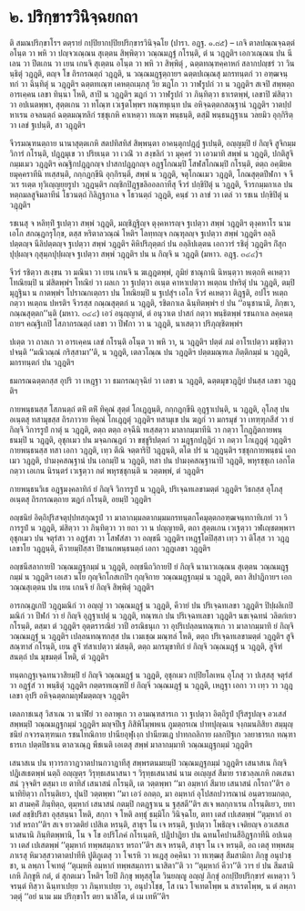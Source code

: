 <h1>๒. ปริกฺขารวินิจฺฉยกถา</h1>
<p> ติ  สมณปริกฺขาโรฯ ตตฺรายํ กปฺปิยากปฺปิยปริกฺขารวินิจฺฉโย (ปารา. อฎฺฐ. ๑.๘๕) – เกจิ ตาลปณฺณจฺฉตฺตํ อโนฺต วา พหิ วา ปญฺจวเณฺณน สุเตฺตน สิพฺพิตฺวา วณฺณมฎฺฐํ กโรนฺติ, ตํ น วฎฺฎติฯ เอกวเณฺณน ปน นีเลน วา ปีตเกน วา เยน เกนจิ สุเตฺตน อโนฺต วา พหิ วา สิพฺพิตุํ , ฉตฺตทณฺฑคฺคาหกํ สลากปญฺชรํ วา วินนฺธิตุํ วฎฺฎติ, ตญฺจ โข ถิรกรณตฺถํ วฎฺฎติ, น วณฺณมฎฺฐตฺถายฯ ฉตฺตปเณฺณสุ มกรทนฺตกํ วา อฑฺฒจนฺทกํ วา ฉินฺทิตุํ น วฎฺฎติฯ ฉตฺตทเณฺฑ เคหตฺถเมฺภสุ วิย ฆฎโก วา วาฬรูปกํ วา น วฎฺฎติฯ สเจปิ สพฺพตฺถ อารเคฺคน เลขา ทินฺนา โหติ, สาปิ น วฎฺฎติฯ ฆฎกํ วา วาฬรูปกํ วา ภินฺทิตฺวา ธาเรตพฺพํ, เลขาปิ ฆํสิตฺวา วา อปเนตพฺพา, สุตฺตเกน วา ทโณฺฑ เวเฐตโพฺพฯ ทณฺฑพุเนฺท ปน อหิจฺฉตฺตกสณฺฐานํ วฎฺฎติฯ วาตปฺปหาเรน อจลนตฺถํ ฉตฺตมณฺฑลิกํ รชฺชุเกหิ คาเหตฺวา ทเณฺฑ พนฺธนฺติ, ตสฺมิํ พนฺธนฎฺฐาเน วลยมิว อุกฺกิริตฺวา เลขํ ฐเปนฺติ, สา วฎฺฎติฯ</p>


<p> จีวรมณฺฑนตฺถาย นานาสุตฺตเกหิ สตปทิสทิสํ สิพฺพนฺตา อาคนฺตุกปฎฺฎํ ฐเปนฺติ, อญฺญมฺปิ ยํ กิญฺจิ สูจิกมฺมวิการํ กโรนฺติ, ปฎฺฎมุเข วา ปริยเนฺต วา เวณิํ วา สงฺขลิกํ วา มุคฺครํ วา เอวมาทิ สพฺพํ น วฎฺฎติ, ปกติสูจิกมฺมเมว วฎฺฎติฯ คณฺฐิกปฎฺฎกญฺจ ปาสกปฎฺฎกญฺจ อฎฺฐโกณมฺปิ โสฬสโกณมฺปิ กโรนฺติ, ตตฺถ อคฺฆิยคยมุคฺคราทีนิ ทเสฺสนฺติ, กกฺกฎกฺขีนิ อุกฺกิรนฺติ, สพฺพํ น วฎฺฎติ, จตุโกณเมว วฎฺฎติ, โกณสุตฺตปีฬกา จ จีวเร รเตฺต ทุวิเญฺญยฺยรูปา วฎฺฎนฺติฯ กญฺชิกปิฎฺฐขลิออลกาทีสุ จีวรํ ปกฺขิปิตุํ น วฎฺฎติ, จีวรกมฺมกาเล ปน หตฺถมลสูจิมลาทีนํ โธวนตฺถํ กิลิฎฺฐกาเล จ โธวนตฺถํ วฎฺฎติ, คนฺธํ วา ลาขํ วา เตลํ วา รชเน ปกฺขิปิตุํ น วฎฺฎติฯ</p>


<p>รชเนสุ จ หลิทฺทิํ ฐเปตฺวา สพฺพํ  วฎฺฎติ, มญฺชิฎฺฐิญฺจ ตุงฺคหารญฺจ ฐเปตฺวา สพฺพํ  วฎฺฎติฯ ตุงฺคหาโร นาม เอโก สกณฺฎกรุโกฺข, ตสฺส หริตาลวณฺณํ  โหติฯ โลทฺทญฺจ กณฺฑุลญฺจ ฐเปตฺวา สพฺพํ  วฎฺฎติฯ อลฺลิปตฺตญฺจ นีลิปตฺตญฺจ ฐเปตฺวา สพฺพํ  วฎฺฎติฯ คิหิปริภุตฺตกํ ปน อลฺลิปเตฺตน เอกวารํ รชิตุํ  วฎฺฎติฯ กิํสุกปุปฺผญฺจ กุสุมฺภปุปฺผญฺจ ฐเปตฺวา สพฺพํ  วฎฺฎติฯ  ปน น กิญฺจิ น วฎฺฎติ (มหาว. อฎฺฐ. ๓๔๔)ฯ</p>


<p> จีวรํ รชิตฺวา สเงฺขน วา มณินา วา เยน เกนจิ น ฆเฎฺฎตพฺพํ, ภูมิยํ ชาณุกานิ นิหนฺตฺวา หเตฺถหิ คเหตฺวา โทณิยมฺปิ น ฆํสิตพฺพํฯ โทณิยํ วา ผลเก วา ฐเปตฺวา อเนฺต คาหาเปตฺวา หเตฺถน ปหริตุํ ปน  วฎฺฎติ, ตมฺปิ มุฎฺฐินา น กาตพฺพํฯ โปราณกเตฺถรา ปน โทณิยมฺปิ น ฐเปสุํฯ เอโก จีวรํ คเหตฺวา ติฎฺฐติ, อปโร หเตฺถ กตฺวา หเตฺถน ปหรติฯ จีวรสฺส กณฺณสุตฺตกํ น วฎฺฎติ, รชิตกาเล ฉินฺทิตพฺพํฯ ยํ ปน ‘‘อนุชานามิ, ภิกฺขเว, กณฺณสุตฺตก’’นฺติ (มหาว. ๓๔๔) เอวํ อนุญฺญาตํ, ตํ อนุวาเต ปาสกํ กตฺวา พนฺธิตพฺพํ รชนกาเล ลคฺคนตฺถายฯ คณฺฐิเกปิ โสภากรณตฺถํ เลขา วา ปีฬกา วา น วฎฺฎติ, นาเสตฺวา ปริภุญฺชิตพฺพํฯ</p>


<p> ปเตฺต วา ถาลเก วา อารเคฺคน เลขํ กโรนฺติ อโนฺต วา พหิ วา, น วฎฺฎติฯ ปตฺตํ ภมํ อาโรเปตฺวา มชฺชิตฺวา ปจนฺติ ‘‘มณิวณฺณํ กริสฺสามา’’ติ, น วฎฺฎติ, เตลวโณฺณ ปน วฎฺฎติฯ ปตฺตมณฺฑเล ภิตฺติกมฺมํ น วฎฺฎติ, มกรทนฺตกํ ปน วฎฺฎติฯ</p>


<p>ธมกรณฉตฺตกสฺส อุปริ วา เหฎฺฐา วา ธมกรณกุจฺฉิยํ วา เลขา น วฎฺฎติ, ฉตฺตมุขวฎฺฎิยํ ปนสฺส เลขา วฎฺฎติฯ</p>


<p> กายพนฺธนสฺส โสภนตฺถํ ตหิํ ตหิํ ทิคุณํ สุตฺตํ โกเฎฺฎนฺติ, กกฺกฎกฺขีนิ อุฎฺฐาเปนฺติ, น วฎฺฎติ, อุโภสุ ปน อเนฺตสุ ทสามุขสฺส ถิรภาวาย ทิคุณํ โกเฎฺฎตุํ วฎฺฎติฯ ทสามุเข ปน ฆฎกํ วา มกรมุขํ วา เทฑฺฑุภสีสํ วา ยํ กิญฺจิ วิการรูปํ กาตุํ น วฎฺฎติ, ตตฺถ ตตฺถ อจฺฉีนิ ทเสฺสตฺวา มาลากมฺมาทีนิ วา กตฺวา โกฎฺฎิตกายพนฺธนมฺปิ น วฎฺฎติ, อุชุกเมว ปน มจฺฉกณฺฎกํ วา ขชฺชูริปตฺตกํ วา มฎฺฐกปฎฺฎิกํ วา กตฺวา โกเฎฺฎตุํ วฎฺฎติฯ กายพนฺธนสฺส ทสา เอกา วฎฺฎติ, เทฺว ตีณิ จตฺตาริปิ วฎฺฎนฺติ, ตโต ปรํ น วฎฺฎนฺติฯ รชฺชุกกายพนฺธนํ เอกเมว วฎฺฎติ, ปามงฺคสณฺฐานํ ปน เอกมฺปิ น วฎฺฎติ, ทสา ปน ปามงฺคสณฺฐานาปิ วฎฺฎติ, พหุรชฺชุเก เอกโต กตฺวา เอเกน นิรนฺตรํ เวเฐตฺวา กตํ พหุรชฺชุกนฺติ น วตฺตพฺพํ, ตํ วฎฺฎติฯ</p>


<p>กายพนฺธนวิเธ  อฎฺฐมงฺคลาทิกํ ยํ กิญฺจิ วิการรูปํ น วฎฺฎติ, ปริเจฺฉทเลขามตฺตํ วฎฺฎติฯ วิธกสฺส อุโภสุ อเนฺตสุ ถิรกรณตฺถาย ฆฎกํ กโรนฺติ, อยมฺปิ วฎฺฎติฯ</p>


<p> อญฺชนิยํ อิตฺถิปุริสจตุปฺปทสกุณรูปํ วา มาลากมฺมลตากมฺมมกรทนฺตกโคมุตฺตกอฑฺฒจนฺทกาทิเภทํ วา วิการรูปํ น วฎฺฎติ, ฆํสิตฺวา วา  ภินฺทิตฺวา วา ยถา วา น ปญฺญายติ, ตถา สุตฺตเกน เวเฐตฺวา วฬเญฺชตพฺพาฯ อุชุกเมว ปน จตุรํสา วา อฎฺฐํสา วา โสฬสํสา วา อญฺชนี วฎฺฎติฯ เหฎฺฐโตปิสฺสา เทฺว วา ติโสฺส วา วฎฺฎเลขาโย วฎฺฎนฺติ, คีวายมฺปิสฺสา ปิธานกพนฺธนตฺถํ เอกา วฎฺฎเลขา วฎฺฎติฯ</p>


<p>อญฺชนีสลากายปิ วณฺณมฎฺฐกมฺมํ น วฎฺฎติ, อญฺชนีถวิกายปิ ยํ กิญฺจิ นานาวเณฺณน สุเตฺตน วณฺณมฎฺฐกมฺมํ น วฎฺฎติฯ เอเสว นโย กุญฺจิกโกสเกปิฯ กุญฺจิกาย วณฺณมฎฺฐกมฺมํ น วฎฺฎติ, ตถา สิปาฎิกายฯ เอกวณฺณสุเตฺตน ปน เยน เกนจิ ยํ กิญฺจิ สิพฺพิตุํ วฎฺฎติฯ</p>


<p> อารกณฺฎเกปิ วฎฺฎมณิกํ วา อญฺญํ วา วณฺณมฎฺฐํ น วฎฺฎติ, คีวายํ ปน ปริเจฺฉทเลขา วฎฺฎติฯ ปิปฺผลิเกปิ มณิกํ วา ปีฬกํ วา ยํ กิญฺจิ อุฎฺฐาเปตุํ น วฎฺฎติ, ทณฺฑเก ปน ปริเจฺฉทเลขา วฎฺฎติฯ นขเจฺฉทนํ วลิตกํเยว กโรนฺติ, ตสฺมา ตํ วฎฺฎติฯ อุตฺตรารณิยํ วาปิ อรณิธนุเก วา อุปริเปลฺลนทณฺฑเก วา มาลากมฺมาทิ ยํ กิญฺจิ วณฺณมฎฺฐํ น วฎฺฎติฯ เปลฺลนทณฺฑกสฺส ปน เวมเชฺฌ มณฺฑลํ โหติ, ตตฺถ ปริเจฺฉทเลขามตฺตํ วฎฺฎติฯ สูจิสณฺฑาสํ กโรนฺติ, เยน สูจิํ ฑํสาเปตฺวา ฆํสนฺติ, ตตฺถ มกรมุขาทิกํ ยํ กิญฺจิ วณฺณมฎฺฐํ น วฎฺฎติ, สูจิฑํสนตฺถํ ปน มุขมตฺตํ โหติ, ตํ วฎฺฎติฯ</p>


<p>ทนฺตกฎฺฐเจฺฉทนวาสิยมฺปิ ยํ กิญฺจิ วณฺณมฎฺฐํ น วฎฺฎติ, อุชุกเมว กปฺปิยโลเหน อุโภสุ วา ปเสฺสสุ จตุรํสํ วา อฎฺฐํสํ วา พนฺธิตุํ วฎฺฎติฯ กตฺตรทเณฺฑปิ ยํ กิญฺจิ วณฺณมฎฺฐํ น วฎฺฎติ, เหฎฺฐา เอกา วา เทฺว วา วฎฺฎเลขา อุปริ อหิจฺฉตฺตกมกุฬมตฺตญฺจ วฎฺฎติฯ</p>


<p> เตลภาชเนสุ วิสาเณ วา นาฬิยํ วา อลาพุเก วา อามณฺฑสารเก วา ฐเปตฺวา อิตฺถิรูปํ ปุริสรูปญฺจ อวเสสํ สพฺพมฺปิ วณฺณมฎฺฐกมฺมํ วฎฺฎติฯ มญฺจปีเฐ ภิสิพิโมฺพหเน ภูมตฺถรเณ ปาทปุญฺฉเน จงฺกมนภิสิยา สมฺมุญฺชนิยํ กจวรฉฑฺฑนเก รชนโทณิกาย ปานียอุฬุเงฺก  ปานียฆเฎ ปาทกถลิกาย ผลกปีฐเก วลยาธารเก ทณฺฑาธารเก ปตฺตปิธาเน ตาลวเณฺฎ พีชเนติ เอเตสุ สพฺพํ มาลากมฺมาทิ วณฺณมฎฺฐกมฺมํ วฎฺฎติฯ</p>


<p> เสนาสเน ปน ทฺวารกวาฎวาตปานกวาฎาทีสุ สพฺพรตนมยมฺปิ วณฺณมฎฺฐกมฺมํ วฎฺฎติฯ เสนาสเน กิญฺจิ ปฎิเสเธตพฺพํ นตฺถิ อญฺญตฺร วิรุทฺธเสนาสนา ฯ วิรุทฺธเสนาสนํ นาม อเญฺญสํ สีมาย ราชวลฺลเภหิ กตเสนาสนํ วุจฺจติฯ ตสฺมา เย ตาทิสํ เสนาสนํ กโรนฺติ, เต วตฺตพฺพา ‘‘มา อมฺหากํ สีมาย เสนาสนํ กโรถา’’ติฯ อนาทิยิตฺวา กโรนฺติเยว, ปุนปิ วตฺตพฺพา ‘‘มา เอวํ อกตฺถ, มา อมฺหากํ อุโปสถปวารณานํ อนฺตรายมกตฺถ, มา สามคฺคิํ ภินฺทิตฺถ, ตุมฺหากํ เสนาสนํ กตมฺปิ กตฎฺฐาเน น ฐสฺสตี’’ติฯ สเจ พลกฺกาเรน กโรนฺติเยว, ยทา เตสํ ลชฺชิปริสา อุสฺสนฺนา โหติ, สกฺกา จ โหติ ลทฺธุํ ธมฺมิโก วินิจฺฉโย, ตทา เตสํ เปเสตพฺพํ ‘‘ตุมฺหากํ อาวาสํ หรถา’’ติฯ สเจ ยาวตติยํ เปสิเต หรนฺติ, สาธุฯ โน เจ หรนฺติ, ฐเปตฺวา โพธิญฺจ เจติยญฺจ อวเสสเสนาสนานิ ภินฺทิตพฺพานิ, โน จ โข อปริโภคํ กโรเนฺตหิ, ปฎิปาฎิยา ปน ฉทนโคปานสีอิฎฺฐกาทีนิ อปเนตฺวา เตสํ เปเสตพฺพํ ‘‘ตุมฺหากํ ทพฺพสมฺภาเร หรถา’’ติฯ สเจ หรนฺติ, สาธุฯ โน เจ หรนฺติ, อถ เตสุ ทพฺพสมฺภาเรสุ หิมวสฺสวาตาตปาทีหิ ปูติภูเตสุ วา โจเรหิ วา หเฎสุ อคฺคินา วา ทเฑฺฒสุ สีมสามิกา ภิกฺขู อนุปวชฺชา, น ลพฺภา โจเทตุํ ‘‘ตุเมฺหหิ อมฺหากํ ทพฺพสมฺภารา นาสิตา’’ติ วา ‘‘ตุมฺหากํ คีวา’’ติ วาฯ ยํ ปน สีมสามิเกหิ ภิกฺขูหิ กตํ, ตํ สุกตเมว โหติฯ โยปิ ภิกฺขุ พหุสฺสุโต วินยญฺญู อญฺญํ ภิกฺขุํ อกปฺปิยปริกฺขารํ คเหตฺวา วิจรนฺตํ ทิสฺวา ฉินฺทาเปยฺย วา ภินฺทาเปยฺย วา, อนุปวโชฺช, โส เนว โจเทตโพฺพ น สาเรตโพฺพ, น ตํ ลพฺภา วตฺตุํ ‘‘อยํ นาม มม ปริกฺขาโร ตยา นาสิโต, ตํ เม เทหี’’ติฯ</p>

</p>

</p>





